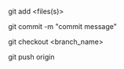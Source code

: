 <!-- staging a change -->
 git add <files(s)>
  <!-- . can be used to stage all changes in the directory -->


<!-- command for commiting  -->
git commit -m "commit message"

<!-- command for change -->
git checkout <branch_name>

<!-- pushing a committed change -->
git push origin <branch>